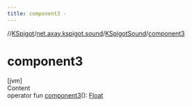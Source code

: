 ```yaml
---
title: component3 -
---
```

//[KSpigot](../../index.md)/[net.axay.kspigot.sound](../index.md)/[KSpigotSound](index.md)/[component3](component3.md)



# component3  
[jvm]  
Content  
operator fun [component3](component3.md)(): [Float](https://kotlinlang.org/api/latest/jvm/stdlib/kotlin/-float/index.html)  



